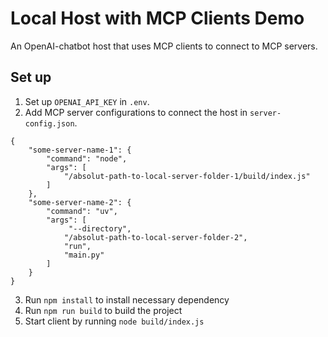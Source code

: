 # Local Host with MCP Clients Demo

An OpenAI-chatbot host that uses MCP clients to connect to MCP servers.

## Set up
1. Set up `OPENAI_API_KEY` in `.env`.
2. Add MCP server configurations to connect the host in `server-config.json`.
```
{
    "some-server-name-1": {
        "command": "node",
        "args": [
            "/absolut-path-to-local-server-folder-1/build/index.js"
        ]
    },
    "some-server-name-2": {
        "command": "uv",
        "args": [
             "--directory",
            "/absolut-path-to-local-server-folder-2",
            "run",
            "main.py"
        ]
    }
}
```
3. Run `npm install` to install necessary dependency
4. Run `npm run build` to build the project
5. Start client by running `node build/index.js`
